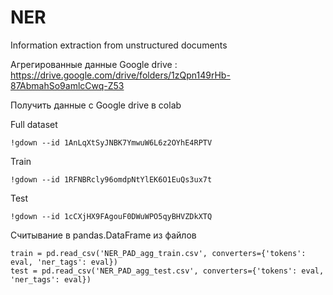 # NER
Information extraction from unstructured documents

Агрегированные данные Google drive : https://drive.google.com/drive/folders/1zQpn149rHb-87AbmahSo9amlcCwq-Z53

Получить данные с Google drive в colab

Full dataset
```
!gdown --id 1AnLqXtSyJNBK7YmwuW6L6z2OYhE4RPTV
```
Train
```
!gdown --id 1RFNBRcly96omdpNtYlEK6O1EuQs3ux7t
```
Test
```
!gdown --id 1cCXjHX9FAgouF0DWuWPO5qyBHVZDkXTQ
```

Считывание в pandas.DataFrame из файлов
```
train = pd.read_csv('NER_PAD_agg_train.csv', converters={'tokens': eval, 'ner_tags': eval})
test = pd.read_csv('NER_PAD_agg_test.csv', converters={'tokens': eval, 'ner_tags': eval})
```

